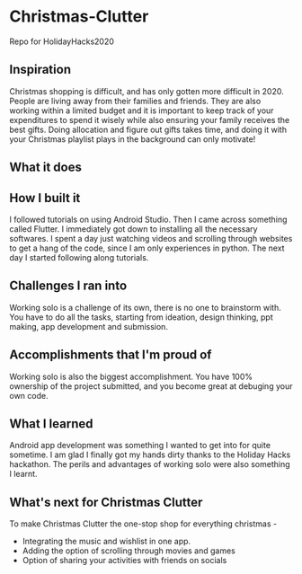 # Christmas-Clutter
Repo for HolidayHacks2020

## Inspiration
Christmas shopping is difficult, and has only gotten more difficult in 2020. People are living away from their families and friends. They are also working within a limited budget and it is important to keep track of your expenditures to spend it wisely while also ensuring your family receives the best gifts. Doing allocation and figure out gifts takes time, and doing it with your Christmas playlist plays in the background can only motivate!

## What it does

## How I built it
I followed tutorials on using Android Studio. Then I came across something called Flutter. I immediately got down to installing all the necessary softwares. I spent a day just watching videos and scrolling through websites to get a hang of the code, since I am only experiences in python. The next day I started following along tutorials.

## Challenges I ran into
Working solo is a challenge of its own, there is no one to brainstorm with. You have to do all the tasks, starting from ideation, design thinking, ppt making, app development and submission. 

## Accomplishments that I'm proud of
Working solo is also the biggest accomplishment. You have 100% ownership of the project submitted, and you become great at debuging your own code.

## What I learned
Android app development was something I wanted to get into for quite sometime. I am glad I finally got my hands dirty thanks to the Holiday Hacks hackathon. The perils and advantages of working solo were also something I learnt.

## What's next for Christmas Clutter
To make Christmas Clutter the one-stop shop for everything christmas -
* Integrating the music and wishlist in one app. 
* Adding the option of scrolling through movies and games
* Option of sharing your activities with friends on socials
